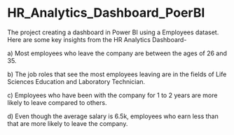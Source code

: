 # HR_Analytics_Dashboard_PoerBI
The project creating a dashboard in Power BI using a Employees dataset. 
Here are some key insights from the HR Analytics Dashboard-

a) Most employees who leave the company are between the ages of 26 and 35.

b) The job roles that see the most employees leaving are in the fields of Life Sciences Education and Laboratory Technician.

c) Employees who have been with the company for 1 to 2 years are more likely to leave compared to others.

d) Even though the average salary is 6.5k, employees who earn less than that are more likely to leave the company.
